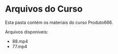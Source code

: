 # Arquivos do Curso

Esta pasta contém os materiais do curso Produto666.

Arquivos disponíveis:
- 88.mp4
- 77.mp4